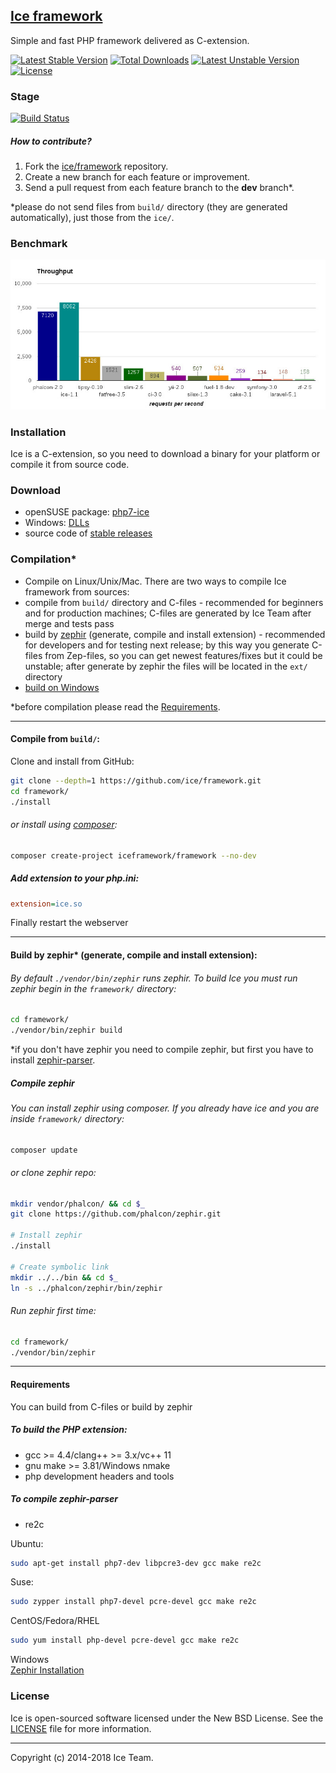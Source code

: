 ## [Ice framework](http://www.iceframework.org)
Simple and fast PHP framework delivered as C-extension.

[![Latest Stable Version](https://poser.pugx.org/iceframework/framework/v/stable.svg)](https://packagist.org/packages/iceframework/framework) [![Total Downloads](https://poser.pugx.org/iceframework/framework/downloads.svg)](https://packagist.org/packages/iceframework/framework) [![Latest Unstable Version](https://poser.pugx.org/iceframework/framework/v/unstable.svg)](https://packagist.org/packages/iceframework/framework) [![License](https://poser.pugx.org/iceframework/framework/license.svg)](https://packagist.org/packages/iceframework/framework)

### Stage
[![Build Status](https://travis-ci.org/ice/framework.svg?branch=dev)](https://travis-ci.org/ice/framework)

##### How to contribute?
1. Fork the [ice/framework](https://github.com/ice/framework) repository.
2. Create a new branch for each feature or improvement.
3. Send a pull request from each feature branch to the **dev** branch*.

*please do not send files from `build/` directory (they are generated automatically), just those from the `ice/`.

### Benchmark
[![RPS](https://raw.githubusercontent.com/ice/website/master/public/img/doc/benchmark.jpg)](http://www.iceframework.org/doc/introduction/benchmark)

### Installation
Ice is a C-extension, so you need to download a binary for your platform or compile it from source code.

### Download
* openSUSE package: [php7-ice](http://software.opensuse.org/package/php7-ice)
* Windows: [DLLs](http://www.iceframework.org/info/download)
* source code of [stable releases](https://github.com/ice/framework/releases)

### Compilation*
* Compile on Linux/Unix/Mac. There are two ways to compile Ice framework from sources:
 * compile from `build/` directory and C-files - recommended for beginners and for production machines; C-files are generated by Ice Team after merge and tests pass
 * build by [zephir](https://github.com/phalcon/zephir) (generate, compile and install extension) - recommended for developers and for testing next release; by this way you generate C-files from Zep-files, so you can get newest features/fixes but it could be unstable; after generate by zephir the files will be located in the `ext/` directory
* [build on Windows](http://www.iceframework.org//doc/introduction/windows)

*before compilation please read the [Requirements](#requirements).

***

#### Compile from `build/`:
Clone and install from GitHub:
```sh
git clone --depth=1 https://github.com/ice/framework.git
cd framework/
./install
```

###### or install using [composer](https://getcomposer.org/):
```sh
composer create-project iceframework/framework --no-dev
```

##### Add extension to your php.ini:
```ini
extension=ice.so
```

Finally restart the webserver

***

#### Build by zephir* (generate, compile and install extension):
###### By default `./vendor/bin/zephir` runs zephir. To build Ice you must run zephir begin in the `framework/` directory:
```sh
cd framework/
./vendor/bin/zephir build
```

*if you don't have zephir you need to compile zephir, but first you have to install [zephir-parser](https://github.com/ice/zephir-parser).

##### Compile zephir
###### You can install zephir using composer. If you already have ice and you are inside `framework/` directory:
```sh
composer update
```

###### or clone zephir repo:
```sh
mkdir vendor/phalcon/ && cd $_
git clone https://github.com/phalcon/zephir.git

# Install zephir
./install

# Create symbolic link
mkdir ../../bin && cd $_
ln -s ../phalcon/zephir/bin/zephir
```

###### Run zephir first time:
```sh
cd framework/
./vendor/bin/zephir
```

***

#### Requirements
You can build from C-files or build by zephir

##### To build the PHP extension:
* gcc >= 4.4/clang++ >= 3.x/vc++ 11
* gnu make >= 3.81/Windows nmake
* php development headers and tools

##### To compile zephir-parser
* re2c

Ubuntu:
```sh
sudo apt-get install php7-dev libpcre3-dev gcc make re2c
```

Suse:
```sh
sudo zypper install php7-devel pcre-devel gcc make re2c
```

CentOS/Fedora/RHEL
```sh
sudo yum install php-devel pcre-devel gcc make re2c
```

Windows  
[Zephir Installation](https://github.com/phalcon/zephir/blob/master/WINDOWS.md)

### License
Ice is open-sourced software licensed under the New BSD License. See the [LICENSE](http://www.iceframework.org/license) file for more information.

***
Copyright (c) 2014-2018 Ice Team.
